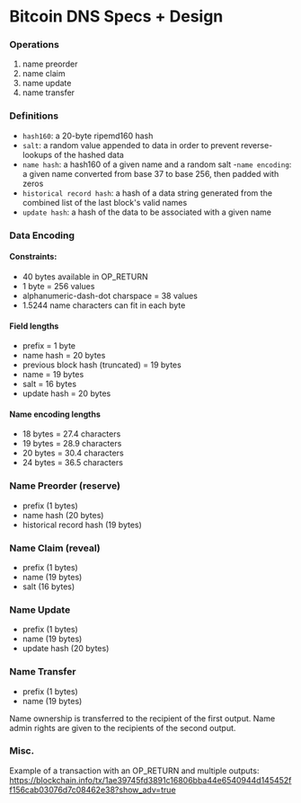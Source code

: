 Bitcoin DNS Specs + Design
==========

### Operations

1. name preorder
2. name claim
3. name update
4. name transfer

### Definitions

- `hash160`: a 20-byte ripemd160 hash
- `salt`: a random value appended to data in order to prevent reverse-lookups of the hashed data
- `name hash`: a hash160 of a given name and a random salt
-`name encoding`: a given name converted from base 37 to base 256, then padded with zeros
- `historical record hash`: a hash of a data string generated from the combined list of the last block's valid names
- `update hash`: a hash of the data to be associated with a given name

### Data Encoding

#### Constraints:

- 40 bytes available in OP_RETURN
- 1 byte = 256 values
- alphanumeric-dash-dot charspace = 38 values
- 1.5244 name characters can fit in each byte

#### Field lengths

- prefix = 1 byte
- name hash = 20 bytes
- previous block hash (truncated) = 19 bytes
- name = 19 bytes
- salt = 16 bytes
- update hash = 20 bytes

#### Name encoding lengths

- 18 bytes = 27.4 characters
- 19 bytes = 28.9 characters
- 20 bytes = 30.4 characters
- 24 bytes = 36.5 characters

### Name Preorder (reserve)

- prefix (1 bytes)
- name hash (20 bytes)
- historical record hash (19 bytes)

### Name Claim (reveal)

- prefix (1 bytes)
- name (19 bytes)
- salt (16 bytes)

### Name Update

- prefix (1 bytes)
- name (19 bytes)
- update hash (20 bytes)

### Name Transfer

- prefix (1 bytes)
- name (19 bytes)

Name ownership is transferred to the recipient of the first output.
Name admin rights are given to the recipients of the second output.

### Misc.

Example of a transaction with an OP\_RETURN and multiple outputs:
https://blockchain.info/tx/1ae39745fd3891c16806bba44e6540944d145452ff156cab03076d7c08462e38?show_adv=true

